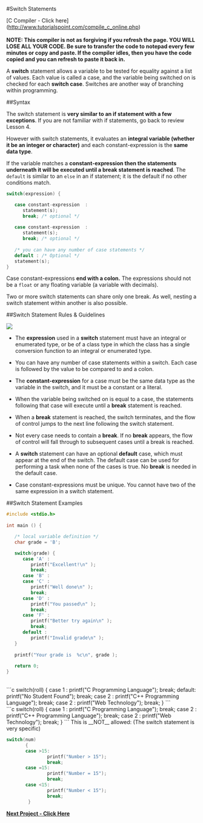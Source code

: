 #Switch Statements

[C Compiler - Click here] (http://www.tutorialspoint.com/compile_c_online.php)<br><br>
__NOTE: This compiler is not as forgiving if you refresh the page. YOU WILL LOSE ALL YOUR CODE. Be sure to transfer the code to notepad every few minutes or copy and paste. If the compiler idles, then you have the code copied and you can refresh to paste it back in.__

A __switch__ statement allows a variable to be tested for equality against a list of values. Each value is called a case, and the variable being switched on is checked for each __switch case__. Switches are another way of branching within programming.

##Syntax

The switch statement is __very similar to an if statement with a few exceptions__. If you are not familiar with if statements, go back to review Lesson 4. 

However with switch statements, it evaluates an __integral variable (whether it be an integer or character)__ and each constant-expression is the __same data type__. 

If the variable matches a __constant-expression then the statements underneath it will be executed until a break statement is reached__. The ```default``` is similar to an ```else``` in an if statement; it is the default if no other conditions match.

```c
switch(expression) {

   case constant-expression  :
      statement(s);
      break; /* optional */
	
   case constant-expression  :
      statement(s);
      break; /* optional */
  
   /* you can have any number of case statements */
   default : /* Optional */
   statement(s);
}
```

Case constant-expressions __end with a colon.__ The expressions should not be a ```float``` or any floating variable (a variable with decimals).

Two or more switch statements can share only one break. As well, nesting a switch statement within another is also possible.

##Switch Statement Rules & Guidelines

<img src = "http://www.tutorialspoint.com/cprogramming/images/switch_statement.jpg">

* The __expression__ used in a __switch__ statement must have an integral or enumerated type, or be of a class type in which the class has a single conversion function to an integral or enumerated type.

* You can have any number of case statements within a switch. Each case is followed by the value to be compared to and a colon.

* The __constant-expression__ for a case must be the same data type as the variable in the switch, and it must be a constant or a literal.

* When the variable being switched on is equal to a case, the statements following that case will execute until a __break__ statement is reached.

* When a __break__ statement is reached, the switch terminates, and the flow of control jumps to the next line following the switch statement.

* Not every case needs to contain a __break__. If no __break__ appears, the flow of control will fall through to subsequent cases until a break is reached.

* A __switch__ statement can have an optional __default__ case, which must appear at the end of the switch. The default case can be used for performing a task when none of the cases is true. No __break__ is needed in the default case.

* Case constant-expressions must be unique. You cannot have two of the same expression in a switch statement.

##Switch Statement Examples

```c
#include <stdio.h>
 
int main () {

   /* local variable definition */
   char grade = 'B';

   switch(grade) {
      case 'A' :
         printf("Excellent!\n" );
         break;
      case 'B' :
      case 'C' :
         printf("Well done\n" );
         break;
      case 'D' :
         printf("You passed\n" );
         break;
      case 'F' :
         printf("Better try again\n" );
         break;
      default :
         printf("Invalid grade\n" );
   }
   
   printf("Your grade is  %c\n", grade );
 
   return 0;
}
```
<br>
```c
switch(roll)
       {
       case 1 :
               printf("C Programming Language");
               break;
       default:
               printf("No Student Found");
               break;
       case 2 :
               printf("C++ Programming Language");
               break;
       case 2 :
               printf("Web Technology");
               break;
        }
```
<br>
```c
switch(roll)
       {
       case 1 :
               printf("C Programming Language");
               break;
       case 2 :
               printf("C++ Programming Language");
               break;
       case 2 :
               printf("Web Technology");
               break;
        }
```
This is __NOT__ allowed: (The switch statement is very specific)

```c
switch(num)
       {
       case >15:
               printf("Number > 15");
               break;
       case =15:
               printf("Number = 15");
               break;
       case <15:
               printf("Number < 15");
               break;
        }
```

__[Next Project - Click Here](https://github.com/burnabysouthprogramming/Lessons/blob/master/5c.%20Vending%20Machine%20Project.md)__
